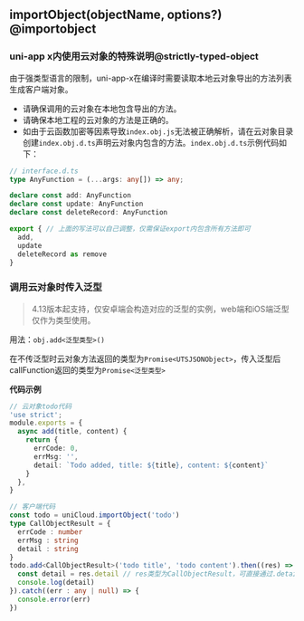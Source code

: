 ## importObject(objectName, options?) @importobject

<!-- UTSUNICLOUDAPIJSON.importObject.description -->

<!-- UTSUNICLOUDAPIJSON.importObject.compatibility -->

<!-- UTSUNICLOUDAPIJSON.importObject.param -->

<!-- UTSUNICLOUDAPIJSON.importObject.returnValue -->

<!-- UTSUNICLOUDAPIJSON.importObject.tutorial -->

### uni-app x内使用云对象的特殊说明@strictly-typed-object

由于强类型语言的限制，uni-app-x在编译时需要读取本地云对象导出的方法列表生成客户端对象。
- 请确保调用的云对象在本地包含导出的方法。
- 请确保本地工程的云对象的方法是正确的。
- 如由于云函数加密等因素导致`index.obj.js`无法被正确解析，请在云对象目录创建`index.obj.d.ts`声明云对象内包含的方法。`index.obj.d.ts`示例代码如下：

```ts
// interface.d.ts
type AnyFunction = (...args: any[]) => any;

declare const add: AnyFunction
declare const update: AnyFunction
declare const deleteRecord: AnyFunction

export { // 上面的写法可以自己调整，仅需保证export内包含所有方法即可
  add,
  update
  deleteRecord as remove
}
```

<!-- UTSUNICLOUDAPIJSON.unicloud-import-object.example -->

### 调用云对象时传入泛型

> 4.13版本起支持，仅安卓端会构造对应的泛型的实例，web端和iOS端泛型仅作为类型使用。

用法：`obj.add<泛型类型>()`

在不传泛型时云对象方法返回的类型为`Promise<UTSJSONObject>`，传入泛型后callFunction返回的类型为`Promise<泛型类型>`

**代码示例**

```ts
// 云对象todo代码
'use strict';
module.exports = {
  async add(title, content) {
    return {
      errCode: 0,
      errMsg: '',
      detail: `Todo added, title: ${title}, content: ${content}`
    }
  },
}
```

```ts
// 客户端代码
const todo = uniCloud.importObject('todo')
type CallObjectResult = {
  errCode : number
  errMsg : string
  detail : string
}
todo.add<CallObjectResult>('todo title', 'todo content').then((res) => {
  const detail = res.detail // res类型为CallObjectResult，可直接通过.detail访问其中detail属性
  console.log(detail)
}).catch((err : any | null) => {
  console.error(err)
})
```
